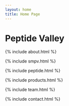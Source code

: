 ```yaml
---
layout: home
title: Home Page
---
```


# Peptide Valley

{% include about.html %}

{% include smpv.html %}

{% include peptide.html %}

{% include products.html %}

{% include team.html %}

{% include contact.html %}
